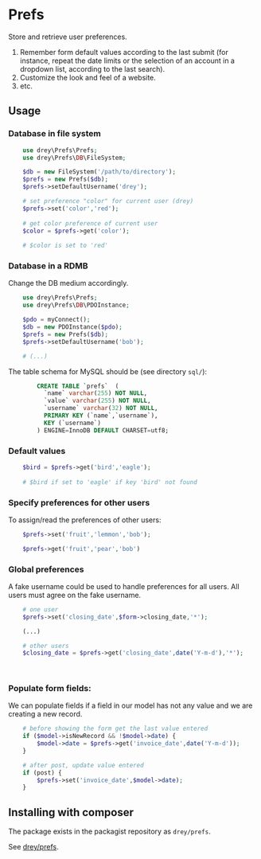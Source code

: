 # Prefs

Store and retrieve user preferences.

1. Remember form default values according
to the last submit (for instance, repeat the date limits
or the selection of an account in a dropdown 
list, according to the last search).
1. Customize the look and
feel of a website. 
1. etc.


## Usage

### Database in file system

```php
    use drey\Prefs\Prefs;
    use drey\Prefs\DB\FileSystem;

    $db = new FileSystem('/path/to/directory');
    $prefs = new Prefs($db);
    $prefs->setDefaultUsername('drey');

    # set preference "color" for current user (drey)
    $prefs->set('color','red');
    
    # get color preference of current user
    $color = $prefs->get('color');
    
    # $color is set to 'red'
```

### Database in a RDMB

Change the DB medium accordingly.

```php
    use drey\Prefs\Prefs;
    use drey\Prefs\DB\PDOInstance;

    $pdo = myConnect();
    $db = new PDOInstance($pdo);
    $prefs = new Prefs($db);
    $prefs->setDefaultUsername('bob');

    # (...)
```

The table schema for MySQL should be (see directory `sql/`):

```sql
        CREATE TABLE `prefs`  (
          `name` varchar(255) NOT NULL,
          `value` varchar(255) NOT NULL,
          `username` varchar(32) NOT NULL,
          PRIMARY KEY (`name`,`username`),
          KEY (`username`)
        ) ENGINE=InnoDB DEFAULT CHARSET=utf8;
```

### Default values

```php
    $bird = $prefs->get('bird','eagle');
    
    # $bird if set to 'eagle' if key 'bird' not found
```

### Specify preferences for other users

To assign/read the preferences of other users:

```php
    $prefs->set('fruit','lemmon','bob');

    $prefs->get('fruit','pear','bob')
```

### Global preferences

A fake username could be used to handle preferences for all users. All
users must agree on the fake username.

```php
    # one user
    $prefs->set('closing_date',$form->closing_date,'*');

    (...)

    # other users
    $closing_date = $prefs->get('closing_date',date('Y-m-d'),'*');
   
 
```

### Populate form fields:

We can populate fields if a field in our
model has not any value and we are creating
a new record.


```php
    # before showing the form get the last value entered
    if ($model->isNewRecord && !$model->date) {
        $model->date = $prefs->get('invoice_date',date('Y-m-d'));
    }

    # after post, update value entered
    if (post) {
        $prefs->set('invoice_date',$model->date);
    }
```


## Installing with composer


The package exists in the packagist repository as `drey/prefs`.

See [drey/prefs](https://packagist.org/packages/drey/prefs).



